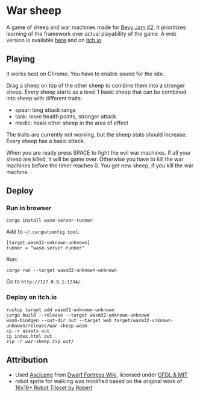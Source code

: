 
# War sheep

A game of sheep and war machines made for [Bevy Jam #2](https://itch.io/jam/bevy-jam-2). It prioritizes learning of the framework over actual playability of the game. A web version is available [here](https://jbargu.github.io/war-sheep/) and on [itch.io](https://jbargu.itch.io/war-sheep).

## Playing

It works best on Chrome. You have to enable sound for the site.

Drag a sheep on top of the other sheep to combine them into a stronger sheep. Every sheep starts as a level 1 basic sheep that can be combined into sheep with different traits:

- spear: long attack range
- tank: more health points, stronger attack
- medic: heals other sheep in the area of effect


The traits are currently not working, but the sheep stats should increase. Every sheep has a basic attack.

When you are ready press SPACE to fight the evil war machines. If all your sheep are killed, it will be game over. Otherwise you have to kill the war machines before the timer reaches 0. You get new sheep, if you kill the war machine.

## Deploy

### Run in browser
```
cargo install wasm-server-runner 
```

Add to `~/.cargo/config.toml`:
```
[target.wasm32-unknown-unknown]
runner = "wasm-server-runner"
```

Run:
```
cargo run --target wasm32-unknown-unknown
```

Go to `http://127.0.0.1:1334/`.

### Deploy on itch.io
```
rustup target add wasm32-unknown-unknown 
cargo build --release --target wasm32-unknown-unknown 
wasm-bindgen --out-dir out --target web target/wasm32-unknown-unknown/release/war-sheep.wasm
cp -r assets out
cp index.html out
zip -r war-sheep.zip out/
```

## Attribution
- Used [Ascii.png](./assets/Ascii.png) from [Dwarf Fortress Wiki](https://dwarffortresswiki.org/Tileset_repository#Herrbdog_7x7_tileset.gif), licensed under [GFDL & MIT](https://dwarffortresswiki.org/index.php/Dwarf_Fortress_Wiki:Copyrights)
- robot sprite for walking was modified based on the original work of [16x16+ Robot Tileset by Robert](https://0x72.itch.io/16x16-robot-tileset)

